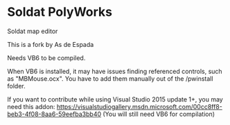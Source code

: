 # Soldat PolyWorks
Soldat map editor

This is a fork by As de Espada

Needs VB6 to be compiled.

When VB6 is installed, it may have issues finding referenced controls, such as "MBMouse.ocx".
You have to add them manually out of the /pwinstall folder.

If you want to contribute while using Visual Studio 2015 update 1+, you may need this addon:
https://visualstudiogallery.msdn.microsoft.com/00cc8ff8-beb3-4f08-8aa6-59eefba3bb40
(You will still need VB6 for compilation)
